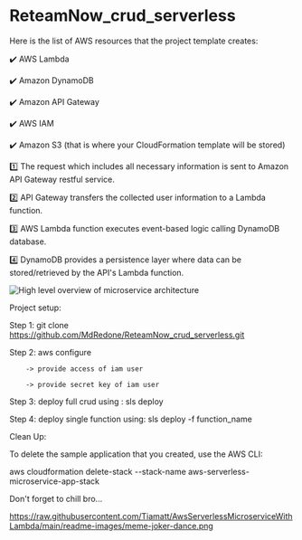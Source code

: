 # ReteamNow_crud_serverless

Here is the list of AWS resources that the project template creates:

✔️ AWS Lambda

✔️ Amazon DynamoDB

✔️ Amazon API Gateway

✔️ AWS IAM

✔️ Amazon S3 (that is where your CloudFormation template will be stored)

1️⃣ The request which includes all necessary information is sent to Amazon API Gateway restful service.

2️⃣ API Gateway transfers the collected user information to a Lambda function.

3️⃣ AWS Lambda function executes event-based logic calling DynamoDB database.

4️⃣ DynamoDB provides a persistence layer where data can be stored/retrieved by the API's Lambda function.


![High level overview of microservice architecture](https://user-images.githubusercontent.com/106739132/199459978-6e7bd1e4-5696-4dc0-a3d9-8e0d1eb19777.jpg)


Project setup: 

Step 1: git clone https://github.com/MdRedone/ReteamNow_crud_serverless.git

Step 2: aws configure

        -> provide access of iam user

        -> provide secret key of iam user

Step 3: deploy full crud using : sls deploy

Step 4: deploy single function using: sls deploy -f function_name


Clean Up:

To delete the sample application that you created, use the AWS CLI:

aws cloudformation delete-stack --stack-name aws-serverless-microservice-app-stack




Don't forget to chill bro... 


https://raw.githubusercontent.com/Tiamatt/AwsServerlessMicroserviceWithLambda/main/readme-images/meme-joker-dance.png



